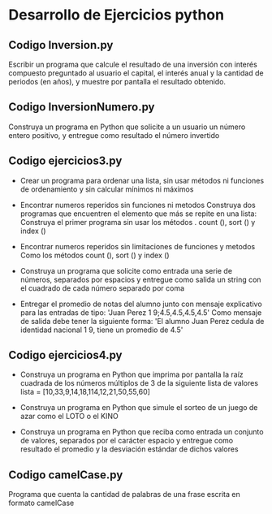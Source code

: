 # Desarrollo de Ejercicios python

## Codigo Inversion.py

Escribir un programa que calcule el resultado de una inversión con interés compuesto preguntado al usuario el capital, el interés anual y la cantidad de periodos (en años), y muestre por pantalla el resultado obtenido.


## Codigo InversionNumero.py

Construya un programa en Python que solicite a un usuario un número entero positivo, y entregue como resultado el número invertido


## Codigo ejercicios3.py

* Crear un programa para ordenar una lista, sin usar métodos ni funciones de ordenamiento y sin calcular mínimos ni máximos

* Encontrar numeros reperidos sin funciones ni metodos Construya dos programas que encuentren el elemento que
más se repite en una lista: Construya el primer programa sin usar los métodos . count (), sort () y index ()

* Encontrar numeros reperidos sin limitaciones de funciones y metodos Como los métodos count (), sort () y index ()  

* Construya un programa que solicite como entrada una serie de números, separados por espacios y entregue
como salida un string con el cuadrado de cada número separado por coma

* Entregar el promedio de notas del alumno junto con mensaje explicativo para las entradas de tipo:
'Juan Perez 1 9;4.5,4.5,4.5,4.5' Como mensaje de salida debe tener la siguiente forma: 'El alumno Juan Perez cedula de identidad nacional 1 9, tiene un promedio de 4.5'


## Codigo ejercicios4.py

* Construya un programa en Python que imprima por pantalla la raíz cuadrada de los números múltiplos de 3 de
la siguiente lista de valores lista = [10,33,9,14,18,114,12,21,50,55,60]

* Construya un programa en Python que simule el sorteo de un juego de azar como el LOTO o el KINO

* Construya un programa en Python que reciba como entrada un conjunto de valores, separados por el carácter
espacio y entregue como resultado el promedio y la desviación estándar de dichos valores


## Codigo camelCase.py

Programa que cuenta la cantidad de palabras de una frase escrita en formato camelCase
